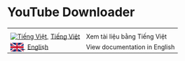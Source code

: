 # YouTube Downloader

<table>
  <tr>
    <th></th>
    <th></th>
  </tr>
  <tr>
    <td>
    <a href="src/docs/locale/vi/README.vi.md">
        <img src="src/assets/images/Vietnam_Flag.svg" alt="Tiếng Việt" width="30" height="20" style="vertical-align: middle;">
        <span style="margin-left: 5px; vertical-align: middle;">Tiếng Việt</span>
    </a>
</td>
    <td>Xem tài liệu bằng Tiếng Việt</td>
  </tr>
  <tr>
    <td>
    <a href="src/docs/locale/en/README.en.md">
        <img src="src/assets/images/United_Kingdom_Flag.svg" alt="English" width="30" height="20" style="vertical-align: middle;">
        <span style="margin-left: 5px; vertical-align: middle;">English</span>
    </a>
</td>
    <td>View documentation in English</td>
  </tr>
</table>
